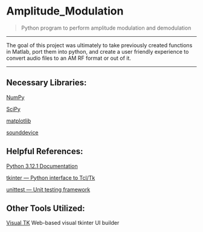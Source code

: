 # Amplitude_Modulation
>Python program to perform amplitude modulation and demodulation

----------------------------------------------------------------------------------------------------

The goal of this project was ultimately to take previously created functions in Matlab, port them into python, and create a user friendly experience to convert audio files to an AM RF format or out of it. 

----------------------------------------------------------------------------------------------------

## Necessary Libraries:
[NumPy](https://numpy.org/) 

[SciPy](https://scipy.org/)

[matplotlib](https://matplotlib.org/)

[sounddevice](https://pypi.org/project/sounddevice/) 

## Helpful References:

[Python 3.12.1 Documentation](https://docs.python.org/release/3.12.1/)

[tkinter — Python interface to Tcl/Tk](https://docs.python.org/3/library/tkinter.html)

[unittest — Unit testing framework](https://docs.python.org/3/library/unittest.html)

## Other Tools Utilized:

[Visual TK](https://visualtk.com/) Web-based visual tkinter UI builder
